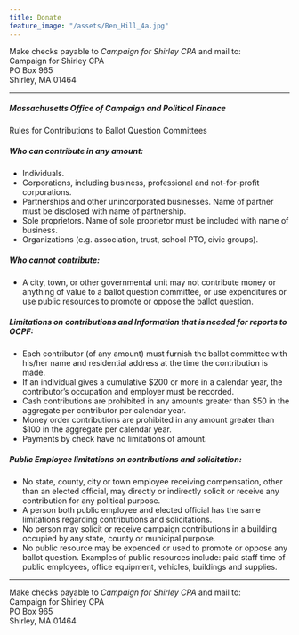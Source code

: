 ```yaml
---
title: Donate
feature_image: "/assets/Ben_Hill_4a.jpg"
---
```


Make checks payable to *Campaign for Shirley CPA* and mail to:<br>
Campaign for Shirley CPA<br>
PO Box 965<br>
Shirley, MA  01464


---


##### Massachusetts Office of Campaign and Political Finance
Rules for Contributions to Ballot Question Committees


##### Who can contribute in any amount:
 - Individuals.
 - Corporations, including business, professional and not-for-profit corporations.
 - Partnerships and other unincorporated businesses. Name of partner must be disclosed
with name of partnership.
 - Sole proprietors. Name of sole proprietor must be included with name of business.
 - Organizations (e.g. association, trust, school PTO, civic groups).

##### Who cannot contribute:
 - A city, town, or other governmental unit may not contribute money or anything of value to
a ballot question committee, or use expenditures or use public resources to promote or
oppose the ballot question.

##### Limitations on contributions and Information that is needed for reports to OCPF:
 - Each contributor (of any amount) must furnish the ballot committee with his/her name
and residential address at the time the contribution is made.
 - If an individual gives a cumulative $200 or more in a calendar year, the contributor’s
occupation and employer must be recorded.
 - Cash contributions are prohibited in any amounts greater than $50 in the aggregate per
contributor per calendar year.
 - Money order contributions are prohibited in any amount greater than $100 in the
aggregate per calendar year.
 - Payments by check have no limitations of amount.

##### Public Employee limitations on contributions and solicitation:
 - No state, county, city or town employee receiving compensation, other than an elected
official, may directly or indirectly solicit or receive any contribution for any political
purpose.
 - A person both public employee and elected official has the same limitations regarding
contributions and solicitations.
 - No person may solicit or receive campaign contributions in a building occupied by any
state, county or municipal purpose.
 - No public resource may be expended or used to promote or oppose any ballot question. Examples of public resources include: paid staff time of public employees, office equipment, vehicles, buildings and supplies.

---

Make checks payable to *Campaign for Shirley CPA* and mail to:<br>
Campaign for Shirley CPA<br>
PO Box 965<br>
Shirley, MA  01464